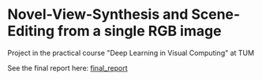 # Novel-View-Synthesis and Scene-Editing from a single RGB image
Project in the practical course "Deep Learning in Visual Computing" at TUM

See the final report here: [final_report](Novel_View_Synthesis_and_Scene_Editing_from_a_single_RGB_image.pdf)
